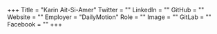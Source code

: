 +++
Title = "Karin Ait-Si-Amer"
Twitter = ""
LinkedIn = ""
GitHub = ""
Website = ""
Employer = "DailyMotion"
Role = ""
Image = ""
GitLab = ""
Facebook = ""
+++
